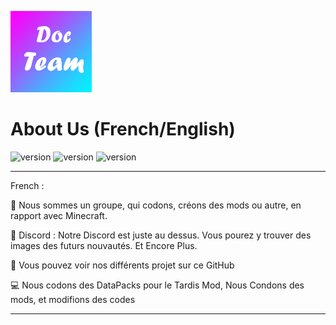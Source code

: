 <p><img  src="./logo.png" height="130px" alt="DocTeam"></p>

<h1>About Us (French/English)</h1>

<p>
    <img src="https://img.shields.io/badge/About-Us-brightgreen" alt="version"> <img src="https://img.shields.io/badge/Discord-https%3A%2F%2Fdiscord.gg%2FTD73QZC-orange" alt="version"> <img src="https://img.shields.io/badge/Fondateur-9e__Docteur-blue" alt="version">
</p>

---

<p>
   French :
   
   📒 Nous sommes un groupe, qui codons, créons des mods ou autre, en rapport avec Minecraft.
<p>
   📲 Discord : Notre Discord est juste au dessus. Vous pourez y trouver des images des futurs nouvautés. Et Encore Plus.
<p>
   📝 Vous pouvez voir nos différents projet sur ce GitHub
<p>
   💻 Nous codons des DataPacks pour le Tardis Mod, Nous Condons des mods, et modifions des codes
</p>

---